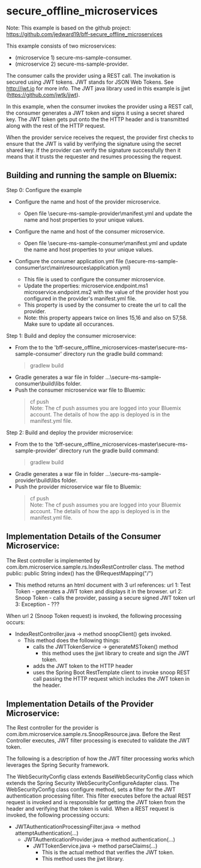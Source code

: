 # secure_offline_microservices

Note: This example is based on the github project: https://github.com/jedward19/bff-secure_offline_microservices

This example consists of two microservices:
 - (microservice 1) secure-ms-sample-consumer.
 - (microservice 2) secure-ms-sample-provider.

The consumer calls the provider using a REST call.
The invokation is secured using JWT tokens.
JWT stands for JSON Web Tokens. See http://jwt.io for more info.
The JWT java library used in this example is jjwt (https://github.com/jwtk/jjwt).

In this example, when the consumer invokes the provider using a REST call, the consumer 
generates a JWT token and signs it using a secret shared key.  The JWT token gets put onto the
the HTTP header and is transmitted along with the rest of the HTTP request.

When the provider service receives the request, the provider first checks to ensure that the
JWT is valid by verifying the signature using the secret shared key.  If the provider can verify the signature
successfully then it means that it trusts the requester and resumes processing the request.

Building and running the sample on Bluemix:
-------------------------------------------
Step 0: Configure the example
   - Configure the name and host of the provider microservice.
      - Open file \secure-ms-sample-provider\manifest.yml and update the name and host properties to your unique values.

   - Configure the name and host of the consumer microservice.
      - Open file \secure-ms-sample-consumer\manifest.yml and update the name and host properties to your unique values.

   - Configure the consumer application.yml file (\secure-ms-sample-consumer\src\main\resources\application.yml)
      - This file is used to configure the consumer microservice.
      - Update the properties:
             microservice.endpoint.ms1  
             microservice.endpoint.ms2 
         with the value of the provider host you configured in the provider's manifest.yml file.
      - This property is used by the consumer to create the url to call the provider.
      - Note: this property appears twice on lines 15,16 and also on 57,58.  Make sure to update all occurances.

Step 1: Build and deploy the consumer microservice:
   - From the to the 'bff-secure_offline_microservices-master\secure-ms-sample-consumer' directory
     run the gradle build command:
       > gradlew build
   - Gradle generates a war file in folder  ...\secure-ms-sample-consumer\build\libs folder.
   - Push the consumer microservice war file to Bluemix:
       > cf push  
       Note: The cf push assumes you are logged into your Bluemix account.
             The details of how the app is deployed is in the manifest.yml file.

Step 2: Build and deploy the provider microservice:
   - From the to the 'bff-secure_offline_microservices-master\secure-ms-sample-provider' directory
     run the gradle build command:
       > gradlew build
   - Gradle generates a war file in folder  ...\secure-ms-sample-provider\build\libs folder.
   - Push the provider microservice war file to Bluemix:
       > cf push  
       Note: The cf push assumes you are logged into your Bluemix account.
             The details of how the app is deployed is in the manifest.yml file.


Implementation Details of the Consumer Microservice:
----------------------------------------------------
The Rest controller is implemented by com.ibm.microservice.sample.rs.IndexRestController class.
The method public:  public String index() has the @RequestMapping("/")
  - This method returns an html document with 3 url references:
     url 1: Test Token - generates a JWT token and displays it in the browser.
     url 2: Snoop Token - calls the provider, passing a secure signed JWT token
     url 3: Exception - ???

When url 2 (Snoop Token request) is invoked, the following processing occurs:
   - IndexRestController.java -> method snoopClient() gets invoked.
     - This method does the following things:
         - calls the JWTTokenService -> generateMSToken() method
            - this method uses the jjwt library to create and sign the JWT token.
         - adds the JWT token to the HTTP header
         - uses the Spring Boot RestTemplate client to invoke snoop REST call passing the HTTP request 
           which includes the JWT token in the header.

Implementation Details of the Provider Microservice:
----------------------------------------------------
The Rest controller for the provider is com.ibm.microservice.sample.rs.SnoopResource.java.
Before the Rest Controller executes, JWT filter processing is executed to validate the JWT token.

The following is a description of how the JWT filter processing works which leverages the Spring Security framework.


The WebSecurityConfig class extends BaseWebSecurityConfig class which extends the Spring Security WebSecurityConfigureAdapter class.
The WebSecurityConfig class configure method, sets a filter for the JWT authentication processing filter.
This filter executes before the actual REST request is invoked and is responsible for getting the JWT token
from the header and verifying that the token is valid.
When a REST request is invoked, the following processing occurs:
  - JWTAuthenticationProcessingFilter.java -> method attemptAuthentication(...)
    - JWTAuthenticationProvider.java -> method authentication(...)
      - JWTTokenService.java -> method parseClaims(...)
        - This is the actual method that verifies the JWT token.
        - This method uses the jjwt library.
